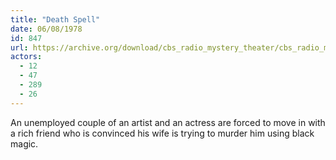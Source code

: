 ```yaml
---
title: "Death Spell"
date: 06/08/1978
id: 847
url: https://archive.org/download/cbs_radio_mystery_theater/cbs_radio_mystery_theater-0801-0850.zip/cbs_radio_mystery_theater-0801-0850%2Fcbsrmt_0847_death_spell.mp3
actors:
  - 12
  - 47
  - 289
  - 26
---
```

An unemployed couple of an artist and an actress are forced to move in with a rich friend who is convinced his wife is trying to murder him using black magic.